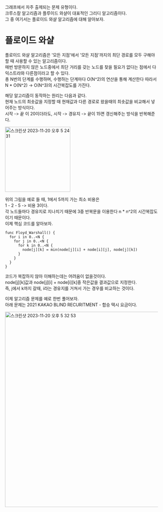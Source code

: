 그래프에서 자주 출제되는 문제 유형이다.   
크루스칼 알고리즘과 플루이드 와샬이 대표적인 그리디 알고리즘이다.   
그 중 여기서는 플로이드 와샬 알고리즘에 대해 알아보자.   
# 플로이드 와샬
플로이드 와샬 알고리즘은 '모든 지점'에서 '모든 지점'까지의 최단 경로를 모두 구해야할 때 사용할 수 있는 알고리즘이다.    
매번 방문하지 않은 노드중에서 최단 거리를 갖는 노드를 찾을 필요가 없다는 점에서 다익스트라와 다른점이라고 할 수 있다.   
총 N번의 단계를 수행하며, 수행하는 단계마다 O(N^2)의 연산을 통해 계산한다 따라서 N * O(N^2) -> O(N^3)의 시간복잡도를 가진다.      
   
   
해당 알고리즘이 동작하는 원리는 다음과 같다.   
현재 노드의 최솟값을 지정할 때 현재값과 다른 경로로 왔을때의 최솟값을 비교해서 넣어주는 방식이다.   
시작 -> 끝 이 20이더라도, 시작 -> 경유지 -> 끝이 15면 갱신해주는 방식을 반복해준다.  
   
   
<img width="215" alt="스크린샷 2023-11-20 오후 5 24 31" src="https://github.com/ww5702/Swift_Coding_Test/assets/60501045/ac818f89-a470-47eb-9c64-2ccb13f054d9">   
   
   
위의 그림을 예로 들 때, 1에서 5까지 가는 최소 비용은    
1 - 2 - 5 -> 비용 3이다.   
각 노드들마다 경유지로 지나치기 때문에 3중 반복문을 이용한다 n * n^2의 시간복잡도이기 때문이다.   
이제 핵심 코드를 알아보자.   
```
func Floyd_Warshall() {
  for i in 0..<N {
    for j in 0..<N {
      for k in 0..<N {
        node[j][k] = min(node[j][i] + node[i][j], node[j][k])
      }
    }
  }
}
```
코드가 복잡하지 않아 이해하는데는 어려움이 없을것이다.   
node[j][k]값과 node[j][i] + node[i][k]중 작은값을 결과값으로 지정한다.   
즉, j에서 k까지 갈때, i라는 경유지를 거쳐서 가는 경우를 비교하는 것이다.   
   
   
이제 알고리즘 문제를 예로 한번 풀어보자.   
아래 문제는 2021 KAKAO BLIND RECURITMENT - 합승 택시 요금이다.    

   
<img width="645" alt="스크린샷 2023-11-20 오후 5 32 53" src="https://github.com/ww5702/Swift_Coding_Test/assets/60501045/f0d97cef-c1ad-4e58-a956-90339e2fca72">   


   
